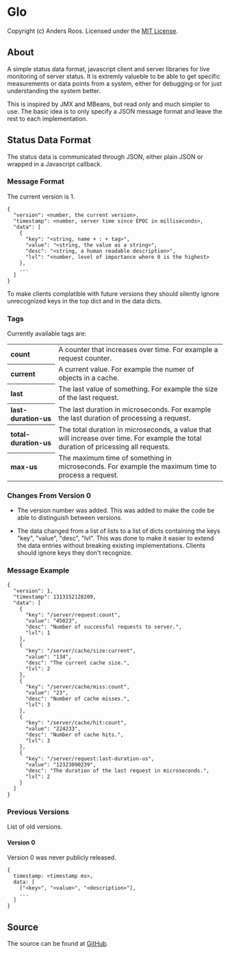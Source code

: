 # Glo #

Copyright (c) Anders Roos. Licensed under the [MIT License].

## About ##

A simple status data format, javascript client and server libraries
for live monitoring of server status. It is extremly valueble to be
able to get specific measurements or data points from a system, either
for debugging or for just understanding the system better.

This is inspired by JMX and MBeans, but read only and much simpler to
use. The basic idea is to only specify a JSON message format and leave
the rest to each implementation.

## Status Data Format ##

The status data is communicated through JSON, either plain JSON or
wrapped in a Javascript callback.

### Message Format ###

The current version is 1.

    {
      "version": <number, the current version>,
      "timestamp": <number, server time since EPOC in milliseconds>,
      "data": [
        {
          "key": "<string, name + : + tag>",
          "value": "<string, the value as a string>",
          "desc": "<string, a human readable description>",
          "lvl": "<number, level of importance where 0 is the highest>
        },
        ...
      ]
    }

To make clients complatible with future versions they should silently
ignore unrecognized keys in the top dict and in the data dicts.
    
### Tags ####

Currently available tags are:
<table>
  <tr><th align=left>count</th><td>A counter that increases over time. For example a request counter.</td></tr>
  <tr><th align=left>current</th><td>A current value. For example the numer of objects in a cache.</td></tr>
  <tr><th align=left>last</th><td>The last value of something. For example the size of the last request.</td></tr>
  <tr><th align=left>last-duration-us</th><td>The last duration in microseconds. For example the last duration of processing a request.</td></tr>
  <tr><th align=left>total-duration-us</th><td>The total duration in microseconds, a value that will increase over time. For example the total duration of pricessing all requests.</td></tr>
  <tr><th align=left>max-us</th><td>The maximum time of something in microseconds. For example the maximum time to process a request.</td></tr>
</table>

### Changes From Version 0 ###

* The version number was added. This was added to make the code be able to distinguish between versions.

* The data changed from a list of lists to a list of dicts containing
  the keys "key", "value", "desc", "lvl". This was done to make it
  easier to extend the data entries without breaking existing
  implementations. Clients should ignore keys they don't recognize.

### Message Example ###

    {
      "version": 1,
      "timestamp": 1313152128209,
      "data": [
        {
          "key": "/server/request:count",
          "value": "45023",
          "desc": "Number of successful requests to server.",
          "lvl": 1
        },
        {
          "key": "/server/cache/size:current",
          "value": "134",
          "desc": "The current cache size.",
          "lvl": 2
        },
        {
          "key": "/server/cache/miss:count",
          "value": "23",
          "desc": "Number of cache misses.",
          "lvl": 3
        },
        {
          "key": "/server/cache/hit:count",
          "value": "224233",
          "desc": "Number of cache hits.",
          "lvl": 3
        },
        {
          "key": "/server/request:last-duration-us",
          "value": "12323090239",
          "desc": "The duration of the last request in microseconds.",
          "lvl": 2
        }
      ]
    }

### Previous Versions ###

List of old versions.

#### Version 0 ####

Version 0 was never publicly released.

    {
      timestamp: <timestamp ms>,
      data: [
        ["<key>", "<value>", "<description>"],
        ...
      ]
    }


## Source ##

The source can be found at [GitHub].

[MIT License]: http://github.com/andersroos/LICENSE.txt
[GitHub]: http://github.com/andersroos/glo
